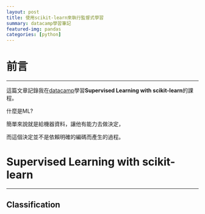 ```yaml
---
layout: post
title: 使用scikit-learn來執行監督式學習
summary: datacamp學習筆記
featured-img: pandas
categories: [python]
---
```


# 前言

***

這篇文章記錄我在[datacamp](https://learn.datacamp.com)學習**Supervised Learning with scikit-learn**的課程。

什麼是ML?

簡單來說就是給機器資料，讓他有能力去做決定，

而這個決定並不是依賴明確的編碼而產生的過程。


# Supervised Learning with scikit-learn

***

## Classification


